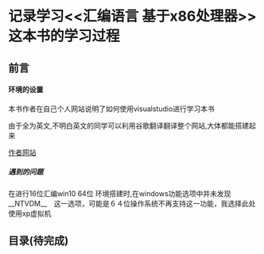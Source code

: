 # 记录学习<<汇编语言 基于x86处理器>> 这本书的学习过程

## 前言  
#### 环境的设置　　
本书作者在自己个人网站说明了如何使用visualstudio进行学习本书

由于全为英文,不明白英文的同学可以利用谷歌翻译翻译整个网站,大体都能搭建起来

[作者网站](http://www.asmirvine.com/index.htm)  

##### 遇到的问题  
在进行16位汇编win10 64位 环境搭建时,在windows功能选项中并未发现__NTVDM__　这一选项，可能是６４位操作系统不再支持这一功能，我选择此处使用xp虚拟机

## 目录(待完成)  
